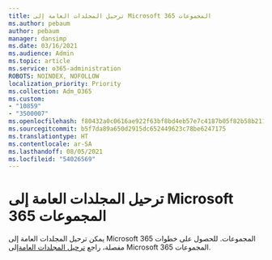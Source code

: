 ```yaml
---
title: ترحيل المجلدات العامة إلى Microsoft 365 المجموعات
ms.author: pebaum
author: pebaum
manager: dansimp
ms.date: 03/16/2021
ms.audience: Admin
ms.topic: article
ms.service: o365-administration
ROBOTS: NOINDEX, NOFOLLOW
localization_priority: Priority
ms.collection: Adm_O365
ms.custom:
- "10859"
- "3500007"
ms.openlocfilehash: f80432a0c0616ae922f63bf8bd4eb57e7c4187b05f82b58b21106a7f0c7863a0
ms.sourcegitcommit: b5f7da89a650d2915dc652449623c78be6247175
ms.translationtype: HT
ms.contentlocale: ar-SA
ms.lasthandoff: 08/05/2021
ms.locfileid: "54026569"
---
```

# <a name="migrate-public-folders-to-microsoft-365-groups"></a>ترحيل المجلدات العامة إلى Microsoft 365 المجموعات

يمكن ترحيل المجلدات العامة إلى Microsoft 365 المجموعات. للحصول على خطوات مفصلة، راجع [ترحيل المجلدات العامة](https://aka.ms/PFToM365Group)إلى Microsoft 365 المجموعات.